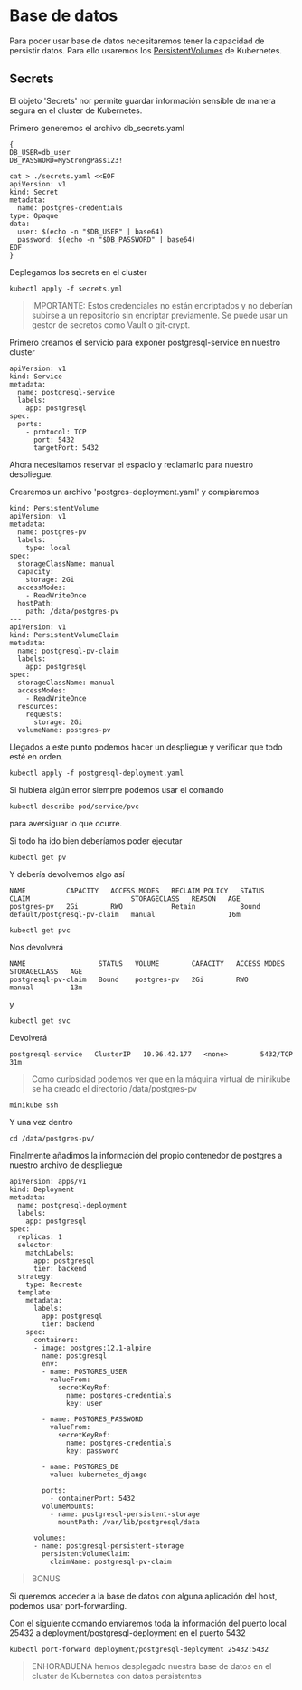 # Base de datos

Para poder usar base de datos necesitaremos tener la capacidad de persistir datos.
Para ello usaremos los [PersistentVolumes](https://kubernetes.io/docs/concepts/storage/persistent-volumes/) de Kubernetes.

## Secrets

El objeto 'Secrets' nor permite guardar información sensible de manera segura en el cluster de Kubernetes.

Primero generemos el archivo db_secrets.yaml

```
{
DB_USER=db_user
DB_PASSWORD=MyStrongPass123!

cat > ./secrets.yaml <<EOF
apiVersion: v1
kind: Secret
metadata:
  name: postgres-credentials
type: Opaque
data:
  user: $(echo -n "$DB_USER" | base64)
  password: $(echo -n "$DB_PASSWORD" | base64)
EOF
}
```

Deplegamos los secrets en el cluster

```
kubectl apply -f secrets.yml
```

> IMPORTANTE: Estos credenciales no están encriptados y no deberían subirse a un repositorio sin encriptar previamente. Se puede usar un gestor de secretos como Vault o git-crypt.

Primero creamos el servicio para exponer postgresql-service en nuestro cluster

```
apiVersion: v1
kind: Service
metadata:
  name: postgresql-service
  labels:
    app: postgresql
spec:
  ports:
    - protocol: TCP
      port: 5432
      targetPort: 5432
```

Ahora necesitamos reservar el espacio y reclamarlo para nuestro despliegue.

Crearemos un archivo 'postgres-deployment.yaml' y compiaremos
```
kind: PersistentVolume
apiVersion: v1
metadata:
  name: postgres-pv
  labels:
    type: local
spec:
  storageClassName: manual
  capacity:
    storage: 2Gi
  accessModes:
    - ReadWriteOnce
  hostPath:
    path: /data/postgres-pv
---
apiVersion: v1
kind: PersistentVolumeClaim
metadata:
  name: postgresql-pv-claim
  labels:
    app: postgresql
spec:
  storageClassName: manual
  accessModes:
    - ReadWriteOnce
  resources:
    requests:
      storage: 2Gi
  volumeName: postgres-pv
```

Llegados a este punto podemos hacer un despliegue y verificar que todo esté en orden.

```
kubectl apply -f postgresql-deployment.yaml
```

Si hubiera algún error siempre podemos usar el comando
```
kubectl describe pod/service/pvc
```
para aversiguar lo que ocurre.

Si todo ha ido bien deberíamos poder ejecutar

```
kubectl get pv
```

Y debería devolvernos algo así
```
NAME          CAPACITY   ACCESS MODES   RECLAIM POLICY   STATUS   CLAIM                         STORAGECLASS   REASON   AGE
postgres-pv   2Gi        RWO            Retain           Bound    default/postgresql-pv-claim   manual                  16m
```

```
kubectl get pvc
```
Nos devolverá
```
NAME                  STATUS   VOLUME        CAPACITY   ACCESS MODES   STORAGECLASS   AGE
postgresql-pv-claim   Bound    postgres-pv   2Gi        RWO            manual         13m
```

y

```
kubectl get svc
```
Devolverá
```
postgresql-service   ClusterIP   10.96.42.177   <none>        5432/TCP         31m
```

> Como curiosidad podemos ver que en la máquina virtual de minikube se ha creado el directorio /data/postgres-pv

```
minikube ssh
```

Y una vez dentro
```
cd /data/postgres-pv/
```

Finalmente añadimos la información del propio contenedor de postgres a nuestro archivo de despliegue
```
apiVersion: apps/v1
kind: Deployment
metadata:
  name: postgresql-deployment
  labels:
    app: postgresql
spec:
  replicas: 1
  selector:
    matchLabels:
      app: postgresql
      tier: backend
  strategy:
    type: Recreate
  template:
    metadata:
      labels:
        app: postgresql
        tier: backend
    spec:
      containers:
      - image: postgres:12.1-alpine
        name: postgresql
        env:
        - name: POSTGRES_USER
          valueFrom:
            secretKeyRef:
              name: postgres-credentials
              key: user

        - name: POSTGRES_PASSWORD
          valueFrom:
            secretKeyRef:
              name: postgres-credentials
              key: password

        - name: POSTGRES_DB
          value: kubernetes_django

        ports:
          - containerPort: 5432
        volumeMounts:
          - name: postgresql-persistent-storage
            mountPath: /var/lib/postgresql/data

      volumes:
      - name: postgresql-persistent-storage
        persistentVolumeClaim:
          claimName: postgresql-pv-claim
```

> BONUS

Si queremos acceder a la base de datos con alguna aplicación del host, podemos usar port-forwarding.

Con el siguiente comando enviaremos toda la información del puerto local 25432 a deployment/postgresql-deployment en el puerto 5432

```
kubectl port-forward deployment/postgresql-deployment 25432:5432
```

> ENHORABUENA hemos desplegado nuestra base de datos en el cluster de Kubernetes con datos persistentes